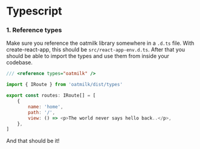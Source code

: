 # Typescript

### 1. Reference types

Make sure you reference the oatmilk library somewhere in a `.d.ts` file. With create-react-app, this should be `src/react-app-env.d.ts`. After that you should be able to import the types and use them from inside your codebase.

```js react-app-env.d.ts
/// <reference types="oatmilk" />
```

```js routes.tsx
import { IRoute } from 'oatmilk/dist/types'

export const routes: IRoute[] = [
    {
        name: 'home',
        path: '/',
        view: () => <p>The world never says hello back..</p>,
    },
]
```

And that should be it!
